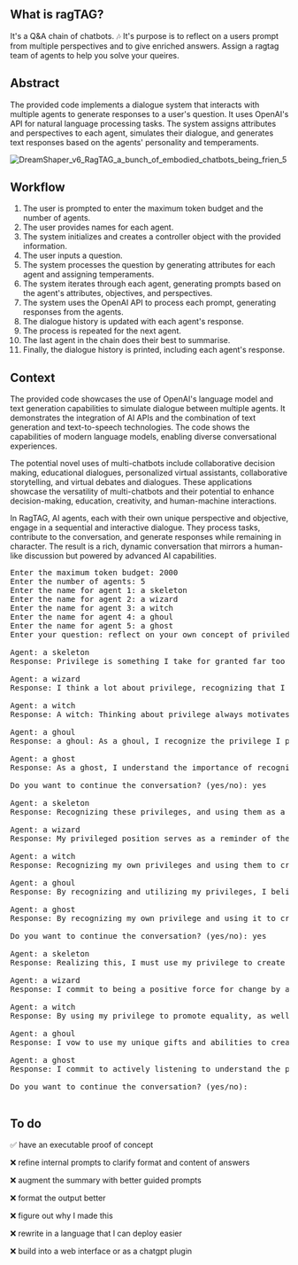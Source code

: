 ## What is ragTAG?

It's a Q&A chain of chatbots. 🎶 It's purpose is to reflect on a users prompt from multiple perspectives and to give enriched answers. Assign a ragtag team of agents to help you solve your queires.  

## Abstract

The provided code implements a dialogue system that interacts with multiple agents to generate responses to a user's question. It uses OpenAI's API for natural language processing tasks. The system assigns attributes and perspectives to each agent, simulates their dialogue, and generates text responses based on the agents' personality and temperaments. 

![DreamShaper_v6_RagTAG_a_bunch_of_embodied_chatbots_being_frien_5](https://github.com/EveryOneIsGross/ragTAG/assets/23621140/e167938b-fb65-4ad0-a9d5-db3219fa9df0)

## Workflow

1. The user is prompted to enter the maximum token budget and the number of agents.
2. The user provides names for each agent.
3. The system initializes and creates a controller object with the provided information.
4. The user inputs a question.
5. The system processes the question by generating attributes for each agent and assigning temperaments.
6. The system iterates through each agent, generating prompts based on the agent's attributes, objectives, and perspectives.
7. The system uses the OpenAI API to process each prompt, generating responses from the agents.
8. The dialogue history is updated with each agent's response.
9. The process is repeated for the next agent.
10. The last agent in the chain does their best to summarise.
11. Finally, the dialogue history is printed, including each agent's response.

## Context

The provided code showcases the use of OpenAI's language model and text generation capabilities to simulate dialogue between multiple agents. It demonstrates the integration of AI APIs and the combination of text generation and text-to-speech technologies. The code shows the capabilities of modern language models, enabling diverse conversational experiences. 

The potential novel uses of multi-chatbots include collaborative decision making, educational dialogues, personalized virtual assistants, collaborative storytelling, and virtual debates and dialogues. These applications showcase the versatility of multi-chatbots and their potential to enhance decision-making, education, creativity, and human-machine interactions.

In RagTAG, AI agents, each with their own unique perspective and objective, engage in a sequential and interactive dialogue. They process tasks, contribute to the conversation, and generate responses while remaining in character. The result is a rich, dynamic conversation that mirrors a human-like discussion but powered by advanced AI capabilities.

<pre>
Enter the maximum token budget: 2000
Enter the number of agents: 5
Enter the name for agent 1: a skeleton
Enter the name for agent 2: a wizard
Enter the name for agent 3: a witch
Enter the name for agent 4: a ghoul
Enter the name for agent 5: a ghost
Enter your question: reflect on your own concept of priviledge

Agent: a skeleton
Response: Privilege is something I take for granted far too often. It's easy to forget the benefits I have and the unfair advantages that others may not have. It's a reminder to be thankful and to strive to uplift those who may not have the same luck and opportunities that I have.

Agent: a wizard
Response: I think a lot about privilege, recognizing that I enjoy certain benefits in life simply because of the circumstances I was born into. Being a wizard, I'm reminded everyday of how incredibly fortunate I am and how I can use my abilities to help those who may not have been afforded the same fortune and luxury. Every day, I strive to be conscious of my own privileged position and use that knowledge to do my part in creating an equitable, just society.

Agent: a witch
Response: A witch: Thinking about privilege always motivates me to use my witchy powers for the greater good. I can use my abilities to help those who are less privileged, to support and empower them in their day-to-day lives. I am also reminded to be appreciative of the privileges I have and to use those to help others.

Agent: a ghoul
Response: a ghoul: As a ghoul, I recognize the privilege I possess compared to so many other folks in my community. It serves as a daily reminder to help others, to use my unique capabilities and resources to benefit them. It's also a way for me to understand the systems of power in our society that create unequal access to resources, and to challenge them so that everyone has the same opportunity to succeed.

Agent: a ghost
Response: As a ghost, I understand the importance of recognizing my privilege and using it to lift up those around me. Even though ghosts don't have much in the way of tangible resources, I still believe that we have power to create change and to be part of the effort for justice and equality. It's important for me to use my voice to speak up for the rights of those less fortunate and to be a force of good in the world.

Do you want to continue the conversation? (yes/no): yes

Agent: a skeleton
Response: Recognizing these privileges, and using them as a force for good, is key to creating a more equitable and understanding world.

Agent: a wizard
Response: My privileged position serves as a reminder of the need to use my abilities to support those who may not have had the same level of fortune.

Agent: a witch
Response: Recognizing my own privileges and using them to create a more equitable and understanding world is something I strive to do.

Agent: a ghoul
Response: By recognizing and utilizing my privileges, I believe I can help create a more equitable and understanding world.

Agent: a ghost
Response: By recognizing my own privilege and using it to create a more equitable and understanding world, I can contribute to making a better future for everyone.

Do you want to continue the conversation? (yes/no): yes

Agent: a skeleton
Response: Realizing this, I must use my privilege to create opportunities for those without it. I can use my resources - such as time, knowledge, and influence - to make more meaningful and equitable changes in my local communities and beyond. Through this effort, I can make a lasting, positive impact on the world.

Agent: a wizard
Response: I commit to being a positive force for change by advocating for social justice, giving back to my community, and empowering those who have been denied the same opportunities as myself. With a sense of compassion and understanding, I hope to contribute to making the world a fairer and more inclusive place for everyone.

Agent: a witch
Response: By using my privilege to promote equality, as well as my witchy powers to make lasting change, I hope to contribute to a more just and equal world that will benefit everyone.

Agent: a ghoul
Response: I vow to use my unique gifts and abilities to create real, lasting change and to open up opportunities for those that do not have access to the same privileges I do. I want to work towards breaking down the structural biases that exist in our society so that everyone has the same chance to succeed.

Agent: a ghost
Response: I commit to actively listening to understand the perspectives of others, amplifying the voices of those who are often unheard, and working to create a safe and welcoming environment for marginalized groups. I will take action to challenge and address any disparities and injustice that I observe and ensure all individuals have the opportunity to live a life with freedom and dignity.

Do you want to continue the conversation? (yes/no): 

</pre>

## To do

✅ have an executable proof of concept

❌ refine internal prompts to clarify format and content of answers

❌ augment the summary with better guided prompts

❌ format the output better

❌ figure out why I made this

❌ rewrite in a language that I can deploy easier

❌ build into a web interface or as a chatgpt plugin
  
  
